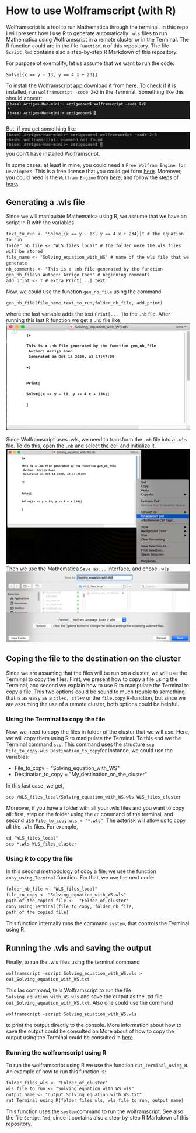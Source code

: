 # How to use Wolframscript (with R)

Wolframscript is a tool to run Mathematica through the terminal. In this repo I will present how I use R to generate automatically `.wls` files to run Mathematica using Wolframscript in a remote cluster or in the Terminal. The R function could are in the file `Function.R` of this repository. The file `Script.Rmd` contains also a step-by-step R Markdown of this repository.

For purpose of exemplify, let us assume that we want to run the code:

```
Solve[{x == y - 13, y == 4 x + 23}]
```
To install the Wolframscript app download it from [here](https://reference.wolfram.com/language/workflow/InstallWolframScript.html). To check if it is installed, run `wolframscript -code 2+2` in the Terminal. Something like this should appear:
![Test Image 1](Figures/Fig_wolframscript_is_ok.png)

But, if you get something like
![Test Image 1](Figures/Fig_error.png)
you don't have installed Wolframscript.

In some cases, at least in mine, you could need a `Free Wolfram Engine for Developers`. This is a free license that you could get form [here](https://www.wolfram.com/engine/free-license/?%3Chttps://nam11.safelinks.protection.outlook.com/?url=https%3A%2F%2Fwolfram.com%2Fengine%2Ffree-license%3F&data=04%7C01%7Cbhuebner%40morgridge.org%7Cec799b77553c463f305f08d87a92bb09%7C0362dd0ad16940fe8c3682ebc19e2e70%7C0%7C0%7C637394117935521630%7CUnknown%7CTWFpbGZsb3d8eyJWIjoiMC4wLjAwMDAiLCJQIjoiV2luMzIiLCJBTiI6Ik1haWwiLCJXVCI6Mn0%3D%7C1000&sdata=YGuoGsHedpMVip44msbA7Ejc6vuuJZQTx7qiY0nxQ84%3D&reserved=0). Moreover, you could need is the `Wolfram Engine` from [here](https://www.wolfram.com/engine/), and follow the steps of [here](https://support.wolfram.com/46070).

## Generating a .wls file

Since we will manipulate Mathematica using R, we assume that we have an script in R with the variables
```
text_to_run <- "Solve[{x == y - 13, y == 4 x + 234}]" # the equation to run
folder_nb_file <- "WLS_files_local" # the folder were the wls files will be stored
file_name <- "Solving_equation_with_WS" # name of the wls file that we generate
nb_comments <- "This is a .nb file generated by the function gen_nb_file\n Author: Arrigo Coen" # beginning comments 
add_print <- T # extra Print[...] text
```
Now, we could use the function `gen_nb_file` using the command
```
gen_nb_file(file_name,text_to_run,folder_nb_file, add_print)
```
where the last variable adds the text `Print[... ]`to the `.nb` file. After running this last R function we get a `.nb` file like
![Test Image 1](Figures/Fig_new_nb.png)

Since Wolframscript uses .wls, we need to transform the `.nb` file into a `.wls` file. To do this, open the `.nb` and select the cell and initialize it.
![Test Image 1](Figures/Fig_initialization_of_a_cell.png)
Then we use the Mathematica `Save as...` interface, and chose `.wls`
![Test Image 1](Figures/Fig_save_as_wls.png)

## Coping the file to the destination on the cluster

Since we are assuming that the files will be run on a cluster, we will use the Terminal to copy the files. First, we present how to copy a file using the Terminal, and second we explain how to use R to manipulate the Terminal to copy a file. This two options could be sound to much trouble to something that is as easy as a `ctl+c, ctl+v` or the `file.copy` R-function, but since we are assuming the use of a remote cluster, both options could be helpful. 

### Using the Terminal to copy the file
Now, we need to copy the files in folder of the cluster that we will use. Here, we will copy them using R to manipulate the Terminal. To this end we the Terminal command `scp`. This command uses the structure `scp File_to_copy.wls Destinatian_to_copy`for instance, we could use the variables:
* File_to_copy = "Solving_equation_with_WS"
* Destinatian_to_copy = "My_destination_on_the_cluster"

In this last case, we get, 
```
scp /WLS_files_local/Solving_equation_with_WS.wls WLS_files_cluster
```

Moreover, if you have a folder with all your .wls files and you want to copy all: first, step on the folder using the `cd` command of the terminal, and second use `File_to_copy.wls = "*.wls"`. The asterisk will allow us to copy all the `.wls` files. For example,
```
cd "WLS_files_local"
scp *.wls WLS_files_cluster
```

### Using R to copy the file

In this second methodology of copy a file, we use the function `copy_using_Terminal` function. For that, we use the next code:
```
folder_nb_file <- "WLS_files_local"
file_to_copy <- "Solving_equation_with_WS.wls"
path_of_the_copied_file <-  "Folder_of_cluster"
copy_using_Terminal(file_to_copy, folder_nb_file, path_of_the_copied_file)
```
This function internally runs the command `system`, that controls the Terminal using R.

## Running the .wls and saving the output

Finally, to run the .wls files using the terminal command 
```
wolframscript -script Solving_equation_with_WS.wls > out_Solving_equation_with_WS.txt
```
This las command, tells Wolframscript to run the file ` Solving_equation_with_WS.wls` and save the output as the .txt file `out_Solving_equation_with_WS.txt`. Also one could use the command 
```
wolframscript -script Solving_equation_with_WS.wls 
```
to print the output directly to the console. More information about how to save the output could be consulted on More about of how to copy the output using the Terminal could be consulted in [here](https://askubuntu.com/questions/420981/how-do-i-save-terminal-output-to-a-file).

### Running the wolfromscript using R

To run the wolframscript using R we use the function `rut_Terminal_using_R`. An example of how to run this function is:
```
folder_files_wls <- "Folder_of_cluster"
wls_file_to_run <- "Solving_equation_with_WS.wls"
output_name <- "output_Solving_equation_with_WS.txt"
rut_Terminal_using_R(folder_files_wls, wls_file_to_run, output_name)
```
This function uses the `system`command to run the wolframscript. See also the file `Script.Rmd`, since it contains also a step-by-step R Markdown of this repository.




